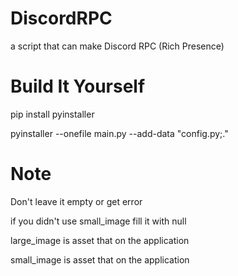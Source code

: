# DiscordRPC
a script that can make Discord RPC (Rich Presence)
# Build It Yourself
<p>pip install pyinstaller</p>
<p>pyinstaller --onefile main.py --add-data "config.py;."</p>
<h1> Note </h1>
<p>Don't leave it empty or get error
<p>if you didn't use small_image fill it with null
<p>large_image is asset that on the application
<p>small_image is asset that on the application
